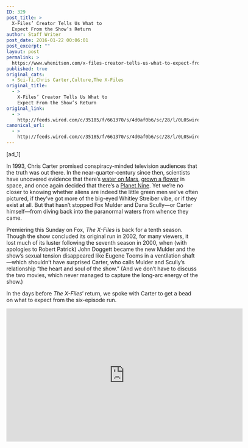 ```yaml
---
ID: 329
post_title: >
  X-Files’ Creator Tells Us What to
  Expect From the Show’s Return
author: Staff Writer
post_date: 2016-01-22 00:06:01
post_excerpt: ""
layout: post
permalink: >
  https://www.whenitson.com/x-files-creator-tells-us-what-to-expect-from-the-shows-return/
published: true
original_cats:
  - Sci-fi,Chris Carter,Culture,The X-Files
original_title:
  - >
    X-Files’ Creator Tells Us What to
    Expect From the Show’s Return
original_link:
  - >
    http://feeds.wired.com/c/35185/f/661370/s/4d0af0b6/sc/28/l/0L0Swired0N0C20A160C0A10Cx0Efiles0Echris0Ecarter0C/story01.htm
canonical_url:
  - >
    http://feeds.wired.com/c/35185/f/661370/s/4d0af0b6/sc/28/l/0L0Swired0N0C20A160C0A10Cx0Efiles0Echris0Ecarter0C/story01.htm
---
```

 [ad_1]
<br><div id=""><p>In 1993, Chris Carter promised conspiracy-minded television audiences that the truth was out there. In the near-quarter-century since then, scientists have uncovered evidence that there’s <a href="http://www.wired.com/2015/09/nasa-salty-liquid-water-on-mars/">water on Mars</a>, <a href="http://www.wired.co.uk/news/archive/2016-01/18/first-flower-in-space">grown a flower</a> in space, and once again decided that there’s a <a href="http://www.wired.com/2016/01/this-isnt-the-first-time-astronomers-have-found-a-planet-nine/">Planet Nine</a>. Yet we’re no closer to knowing whether aliens are indeed the little green men we’ve often pictured, if they’ve got more of the big-eyed Whitley Streiber vibe, or if they exist at all. But that hasn’t stopped Fox Mulder and Dana Scully—or Carter himself—from diving back into the paranormal waters from whence they came.</p>
<p>Premiering this Sunday on Fox, <em>The X-Files </em>is back for a tenth season. Though the show concluded its original run in 2002, for many viewers, it lost much of its luster following the seventh season in 2000, when (with apologies to Robert Patrick) John Doggett became the new Mulder and the show’s sexual tension disappeared like Eugene Tooms in a ventilation shaft—which shouldn’t have surprised Carter, who calls Mulder and Scully’s relationship “the heart and soul of the show.” (And we don’t have to discuss the two movies, which never managed to capture the long-arc energy of the show.)</p>
<p>In the days before <em>The X-Files</em>’ return, we spoke with Carter to get a bead on what to expect from the six-episode run.</p>
<p><iframe src="https://www.youtube.com/embed/_1SmJUBT5q0" width="620" height="349" frameborder="0" allowfullscreen="allowfullscreen"/></p>
<p><b>1. <em>The X-Files</em> wasn’t originally thought of as Sci-Fi.</b></p>
<p>“I actually resisted the ‘science fiction’ label in the beginning, because the show is actually based in science. If it weren’t for Scully, I think the show could be just kind of loopy. So the science and the accuracy of the science is all-important to the success of the storytelling. I think Steven Spielberg called <em>Close Encounters of the Third Kind</em> “speculative science” and I would say <em>The X-Files</em>, for me, has always fit more into that category.”</p>
<p><strong>2. You can never let your love of a conspiracy trump the facts.</strong></p>
<p>“I’ve got a brother who’s a scientist. He’s a professor at MIT, and so I went to him for a lot of technical stuff. A lot of the things that are in the pilot came directly from him. I had written something about time and space, and he corrected me on my terminology. Before Google, we had a full-time researcher doing research on the science. We wanted to get it right because I always said that it’s only as scary as it is believable, so we hewed to that.”</p>
<p><b>3. Not everyone at Fox was sold on Mulder and Scully.</b></p>
<p>“During auditions I had written notes right next David and Gillian’s names, ‘These people are right for the role, let’s test them right away,’ but there were other people in the voting panel who weren’t as enthusiastic as I. In the pilot episode, I got a note that there ‘wasn’t enough sexual tension.’ They were respectful of one another and protective of one another and that was going create a chemistry beyond what I would call ‘easy intimacy,’ and that’s what happened… No one was doing that on TV at the time. <em>Moonlighting</em> did it to an extent, but when those characters got together it was a misstep, so I prolonged the tension as long as possible and as long it felt natural until the point where it looked like Mulder and Scully had gotten together and actually consummated the relationship and had a child. We played with that idea, but we never saw them together in any kind of sexual intimacy onscreen; we just alluded to it.”</p>
<p><strong>4. Carter got the gang back together—mostly.</strong></p>
<p>“The first thing I did was reach out to the people who really put us on the map, including some of the original writers, like Glen Morgan and Jim Wong. They were a team when we were originally on the air and wrote some of the best episodes ever. Then Glen’s brother, Darin, did four of the most beloved comedy <em>X-Files</em> episodes. I reached out to all of them and they were all interested in coming aboard. I reached out to Vince Gilligan, who went on to do <em>Breaking Bad</em>, but he was busy with <em>Better Call Saul</em>. I reached out to Frank Spotnitz, who was so important to the show through eight of its nine seasons; he was busy with his show, <em>The Man in the High Castle</em>. That’s when I realized I was going to do three of them and these other three writers were going to do the other three and that’s as far as that got.”</p>
<p><strong>5. …but you can’t just pick up where you left off.</strong></p>
<p>“We didn’t want to play Mulder and Scully younger than they really are. I think that would have been cheesy. We want to be honest with the passage of time, and honest to what would have happened in the course of their lives in the interim. So that was a challenge, but it also makes for interesting storytelling—it excited us that we could tell stories where Mulder and Scully are split up again. I think it irritated the ‘Shippers,’ who I hear are still angry at me for splitting them up. The challenge, of course, is to maintain a tone and a quality that you had and expand the bridge of a time from what is 13 or 14 years.”</p>
<p><strong>6. Just because there are only six episodes this time doesn’t mean it’s limited.</strong></p>
<p>“To me, one of the most amazing things about the show was that you could tell a mythology episode, a saga episode, a monster-of-the-week episode, and then a comic episode in succession—and the show would stretch right back into shape and you could tell another mythology episode. With this new series of six episodes, we’ve kind of gone back with that mix and that same atmosphere. We gave them what they have come to expect with the show, but we didn’t want make this an exercise in nostalgia. We didn’t want to come back and do a victory lap. We wanted to do something fresh and original, and I think that’s what we’ve done.”</p>
<p><strong>7. There’s a whole new generation of <em>X-Files</em> fans ready for its return.</strong></p>
<p>“The success of <em>The X-Files</em> surprises me to this day. I pinch myself—truly I do. It’s weird that the show has taken on this life and now I’m basically holding onto it by the tail. What blows me away now is when kids come up to me and say that they like the show, and they weren’t even born yet when the show was on.”</p>
<p> </p>

			<a class="visually-hidden skip-to-text-link focusable bg-white" href="#start-of-content">Go Back to Top. Skip To: Start of Article.</a>

			
</div>
<br>[ad_2]
<br><a href="http://feeds.wired.com/c/35185/f/661370/s/4d0af0b6/sc/28/l/0L0Swired0N0C20A160C0A10Cx0Efiles0Echris0Ecarter0C/story01.htm">Source </a>